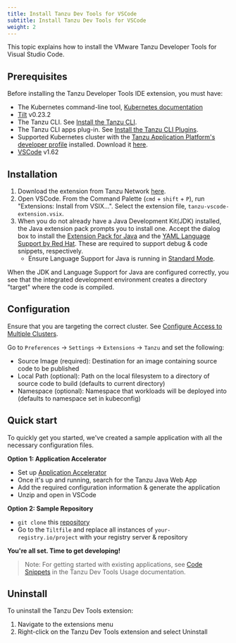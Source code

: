 ```yaml
---
title: Install Tanzu Dev Tools for VSCode
subtitle: Install Tanzu Dev Tools for VSCode
weight: 2
---
```


This topic explains how to install the VMware Tanzu Developer Tools for Visual Studio Code.

## Prerequisites

Before installing the Tanzu Developer Tools IDE extension, you must have:

- The Kubernetes command-line tool, [Kubernetes documentation](https://kubernetes.io/docs/tasks/tools/)
- [Tilt](https://docs.tilt.dev/install.html) v0.23.2
- The Tanzu CLI.
  See [Install the Tanzu CLI](../install-general.md#cli-and-plugin).
- The Tanzu CLI apps plug-in.
  See [Install the Tanzu CLI Plugins](../install-general.md#install-the-tanzu-cli-plugins).
- Supported Kubernetes cluster with the [Tanzu Application Platform's developer profile](https://docs.vmware.com/en/VMware-Tanzu-Application-Platform/index.html) installed. Download it [here](https://network.tanzu.vmware.com/products/tanzu-application-platform/).
- [VSCode](https://code.visualstudio.com/download) v1.62

## Installation

1. Download the extension from Tanzu Network [here](https://network.tanzu.vmware.com/products/tanzu-application-platform/).
1. Open VSCode. From the Command Palette (`cmd` + `shift` + `P`), run "Extensions: Install from VSIX...". Select the extension file, `tanzu-vscode-extension.vsix`.
1. When you do not already have a Java Development Kit(JDK) installed, the Java extension pack prompts you to install one. Accept the dialog box to install the [Extension Pack for Java](https://marketplace.visualstudio.com/items?itemName=vscjava.vscode-java-pack) and the [YAML Language Support by Red Hat](https://marketplace.visualstudio.com/items?itemName=redhat.vscode-yaml). These are required to support debug & code snippets, respectively.
    - Ensure Language Support for Java is running in [Standard Mode](https://code.visualstudio.com/docs/java/java-project#_lightweight-mode).

When the JDK and Language Support for Java are configured correctly,
you see that the integrated development environment creates a directory "target" where the code is compiled.

## Configuration

Ensure that you are targeting the correct cluster. See [Configure Access to Multiple Clusters](https://kubernetes.io/docs/tasks/access-application-cluster/configure-access-multiple-clusters/).

Go to `Preferences` -> `Settings` -> `Extensions` -> `Tanzu` and set the following:
- Source Image (required): Destination for an image containing source code to be published
- Local Path (optional): Path on the local filesystem to a directory of source code to build (defaults to current directory)
- Namespace (optional): Namespace that workloads will be deployed into (defaults to namespace set in kubeconfig)

## Quick start

To quickly get you started, we've created a sample application with all the necessary configuration files.

**Option 1: Application Accelerator**
- Set up [Application Accelerator](https://docs.vmware.com/en/Application-Accelerator-for-VMware-Tanzu/index.html)
- Once it's up and running, search for the Tanzu Java Web App
- Add the required configuration information & generate the application
- Unzip and open in VSCode

**Option 2: Sample Repository**
- `git clone` this [repository](https://github.com/sample-accelerators/tanzu-java-web-app)
- Go to the `Tiltfile` and replace all instances of `your-registry.io/project` with your registry server & repository

**You're all set. Time to get developing!**

>Note: For getting started with existing applications, see [Code Snippets](usage#code-snippets) in the Tanzu Dev Tools Usage documentation.

## Uninstall
To uninstall the Tanzu Dev Tools extension:
1. Navigate to the extensions menu
2. Right-click on the Tanzu Dev Tools extension and select Uninstall
